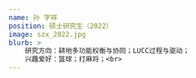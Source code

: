 ```yaml
---
name: 孙 字祥
position: 硕士研究生（2022）
image: szx_2022.jpg
blurb: >
    研究方向：耕地多功能权衡与协同；LUCC过程与驱动；
    兴趣爱好：篮球；打麻将；<br>
---
```

